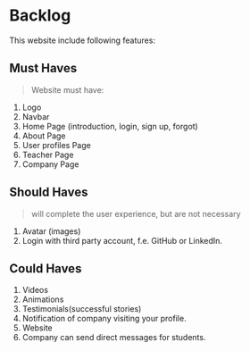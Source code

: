 # Backlog

This website include following features:

## Must Haves

>Website must have:

1. Logo
2. Navbar
3. Home Page (introduction, login, sign up, forgot)
4. About Page
5. User profiles Page
6. Teacher Page
7. Company Page

## Should Haves

> will complete the user experience, but are not necessary

1. Avatar (images)
2. Login with third party account, f.e. GitHub or LinkedIn.

## Could Haves

1. Videos
2. Animations
3. Testimonials(successful stories)
4. Notification of company visiting your profile.
5. Website
6. Company can send direct messages for students.
